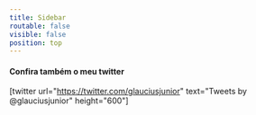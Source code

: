 ```yaml
---
title: Sidebar
routable: false
visible: false
position: top
---
```


#### Confira também o meu twitter

[twitter url="https://twitter.com/glauciusjunior" text="Tweets by @glauciusjunior" height="600"]
